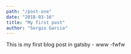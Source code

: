```yaml
---
path: "/post-one"
date: "2018-03-16"
title: "My first post"
author: "Sergio Garcia"
---
```


This is my first blog post in gatsby
    - www
    -fwfw

    
